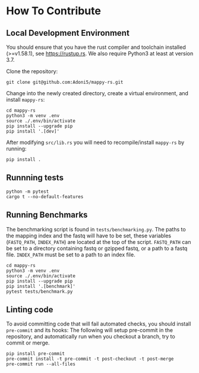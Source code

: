 # How To Contribute

## Local Development Environment

You should ensure that you have the rust compiler and toolchain installed (>=v1.58.1), see https://rustup.rs.
We also require Python3 at least at version 3.7.

Clone the repository:

```console
git clone git@github.com:Adoni5/mappy-rs.git
```

Change into the newly created directory, create a virtual environment, and install `mappy-rs`:

```console
cd mappy-rs
python3 -m venv .env
source ./.env/bin/activate
pip install --upgrade pip
pip install '.[dev]'
```

After modifying `src/lib.rs` you will need to recompile/install `mappy-rs` by running:

```console
pip install .
```

## Runnning tests

```console
python -m pytest
cargo t --no-default-features
```

## Running Benchmarks

The benchmarking script is found in `tests/benchmarking.py`. The paths to the mapping index and the fastq will have to be set, these variables (`FASTQ_PATH`, `INDEX_PATH`)
are located at the top of the script. `FASTQ_PATH` can be set to a directory containing fastq or gzipped fastq, or a path to a fastq file.
`INDEX_PATH` must be set to a path to an index file.

```console
cd mappy-rs
python3 -m venv .env
source ./.env/bin/activate
pip install --upgrade pip
pip install '.[benchmark]'
pytest tests/benchmark.py
```


## Linting code

To avoid committing code that will fail automated checks, you should install `pre-commit` and its hooks:
The following will setup pre-commit in the repository, and automatically run when you checkout a branch, try to commit or merge.

```console
pip install pre-commit
pre-commit install -t pre-commit -t post-checkout -t post-merge
pre-commit run --all-files
```
